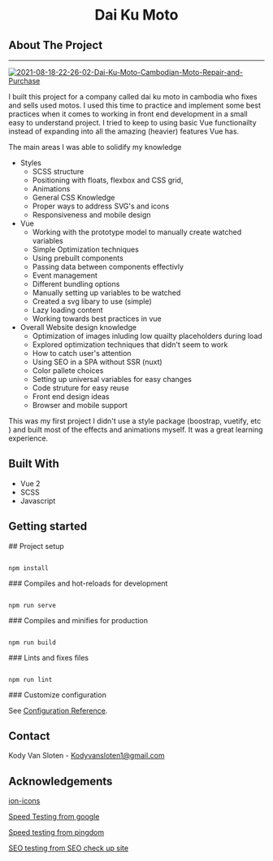 <!-- prettier-ignore-start -->
<h1 style="display:block;text-align:center">Dai Ku Moto</h1>


## About The Project
<hr>

<a href="https://ibb.co/G7zSjrb"><img src="https://i.ibb.co/WnmJ1RY/2021-08-18-22-26-02-Dai-Ku-Moto-Cambodian-Moto-Repair-and-Purchase.png" alt="2021-08-18-22-26-02-Dai-Ku-Moto-Cambodian-Moto-Repair-and-Purchase" border="0"></a>

I built this project for a company called dai ku moto in cambodia who fixes and sells used motos. I used this time to practice and implement some best practices when it comes to working in front end development in a small easy to understand project. I tried to keep to using basic Vue functionailty instead of expanding into all the amazing (heavier) features Vue has.

The main areas I was able to solidify my knowledge
- Styles
	- SCSS structure
	- Positioning with floats, flexbox and CSS grid, 
	- Animations
	- General CSS Knowledge
	- Proper ways to address SVG's and icons
	- Responsiveness and mobile design
- Vue 
	- Working with the prototype model to manually create watched variables
	- Simple Optimization techniques
	- Using prebuilt components
	- Passing data between components effectivly
	- Event management
	- Different bundling options
	- Manually setting up variables to be watched
	- Created a svg libary to use (simple)
	- Lazy loading content
	- Working towards best practices in vue
- Overall Website design knowledge
	- Optimization of images inluding low quailty placeholders during load
	- Explored optimization techniques that didn't seem to work
	- How to catch user's attention
	- Using SEO in a SPA without SSR (nuxt)
	- Color pallete choices
	- Setting up universal variables for easy changes
	- Code struture for easy reuse
	- Front end design ideas
	- Browser and mobile support


This was my first project I didn't use a style package (boostrap, vuetify, etc ) and built most of the effects and animations myself. It was a great learning experience. 


## Built With
- Vue 2
- SCSS
- Javascript


## Getting started
## Project setup

```

npm install

```

  
### Compiles and hot-reloads for development

```

npm run serve

```

  

### Compiles and minifies for production

```

npm run build

```

  

### Lints and fixes files

```

npm run lint

```

  

### Customize configuration

See [Configuration Reference](https://cli.vuejs.org/config/).



## Contact

Kody Van Sloten - Kodyvansloten1@gmail.com

## Acknowledgements
[ion-icons](https://ionic.io/ionicons)

[Speed Testing from google](https://developers.google.com/speed/pagespeed/insights/)

[Speed testing from pingdom](https://tools.pingdom.com/)

[SEO testing from SEO check up site](https://seositecheckup.com/analysis)
<!-- prettier-ignore-end -->
